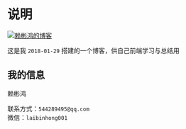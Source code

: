 # 说明

[![赖彬鸿的博客](https://img.shields.io/badge/%E8%B5%96%E5%BD%AC%E9%B8%BF%E7%9A%84%E5%8D%9A%E5%AE%A2-%E7%82%B9%E6%88%91-brightgreen.svg)](http://laibh.top/)

这是我 `2018-01-29` 搭建的一个博客，供自己前端学习与总结用

## 我的信息

赖彬鸿

联系方式：`544289495@qq.com`  
微信：`laibinhong001`